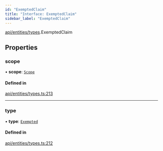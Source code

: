 ```yaml
---
id: "ExemptedClaim"
title: "Interface: ExemptedClaim"
sidebar_label: "ExemptedClaim"
---
```


[api/entities/types](../../../../../modules/API/Entities/Types/Types.md).ExemptedClaim

## Properties

### scope

• **scope**: [`Scope`](../Scope/Scope.md)

#### Defined in

[api/entities/types.ts:213](https://github.com/PolymeshAssociation/polymesh-sdk/blob/8a9e72221/src/api/entities/types.ts#L213)

___

### type

• **type**: [`Exempted`](../../../../../enums/API/Entities/Types/ClaimType/ClaimType.md#exempted)

#### Defined in

[api/entities/types.ts:212](https://github.com/PolymeshAssociation/polymesh-sdk/blob/8a9e72221/src/api/entities/types.ts#L212)
